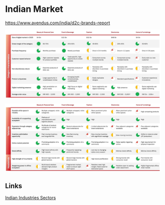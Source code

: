 # Indian Market

<https://www.avendus.com/india/d2c-brands-report>

![image](../../media/Business_Indian-Market-image1.jpg)

![image](../../media/Business_Indian-Market-image2.jpg)

## Links

[Indian Industries Sectors](economics/finance-investing/industry-sectors.md)
